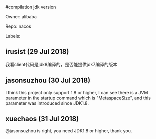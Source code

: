 #compilation jdk version

Owner: alibaba

Repo: nacos

Labels: 

## irusist (29 Jul 2018)

我看client代码是jdk8编译的，是否能提供jdk7编译的版本

## jasonsuzhou (30 Jul 2018)

I think this project only support 1.8 or higher, I can see there is a JVM parameter in the startup command which is "MetaspaceSize", and this parameter was introduced since JDK1.8.

## xuechaos (31 Jul 2018)

@jasonsuzhou is right, you need JDK1.8 or higher, thank you.

